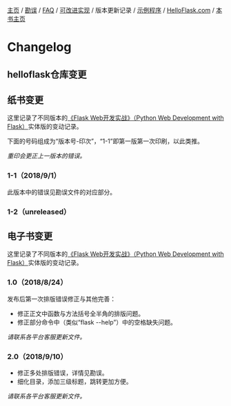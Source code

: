 [主页](https://github.com/greyli/helloflask)
/ [勘误](https://github.com/greyli/helloflask/blob/master/errata/errata.md)
/ [FAQ](https://github.com/greyli/helloflask/blob/master/faq/faq.md)
/ [可改进实现](https://github.com/greyli/helloflask/blob/master/improvement/improvement.md)
/ 版本更新记录
/ [示例程序](https://github.com/greyli/helloflask/blob/master/demos/)
/ [HelloFlask.com](http://helloflask.com)
/ [本书主页](http://helloflask.com/book)

# Changelog

## helloflask仓库变更

## 纸书变更

这里记录了不同版本的[《Flask Web开发实战》（Python Web Development with Flask）](http://helloflask.com/book)实体版的变动记录。

下面的号码组成为“版本号-印次”，“1-1”即第一版第一次印刷，以此类推。

*重印会更正上一版本的错误。*

### 1-1（2018/9/1）

此版本中的错误见勘误文件的对应部分。

### 1-2（unreleased）


## 电子书变更

这里记录了不同版本的[《Flask Web开发实战》（Python Web Development with Flask）](http://helloflask.com/book)实体版的变动记录。

### 1.0（2018/8/24）

发布后第一次排版错误修正与其他完善：

* 修正正文中函数与方法括号全半角的排版问题。
* 修正部分命令中（类似“flask --help”）中的空格缺失问题。

*请联系各平台客服更新文件。*

### 2.0（2018/9/10）

* 修正多处排版错误，详情见勘误。
* 细化目录，添加三级标题，跳转更加方便。

*请联系各平台客服更新文件。*
